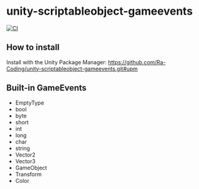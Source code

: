 # unity-scriptableobject-gameevents

[![CI](https://github.com/Ra-Coding/unity-scriptableobject-gameevents/actions/workflows/ci.yml/badge.svg)](https://github.com/Ra-Coding/unity-scriptableobject-gameevents/actions/workflows/ci.yml)

## How to install

Install with the Unity Package Manager: https://github.com/Ra-Coding/unity-scriptableobject-gameevents.git#upm 

## Built-in GameEvents

- EmptyType
- bool
- byte
- short
- int
- long
- char
- string
- Vector2
- Vector3
- GameObject
- Transform
- Color